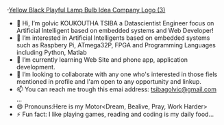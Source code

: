 -[Yellow Black Playful Lamp Bulb Idea Company Logo (3)](https://github.com/KTgDeveloperTech/KTgDeveloperTech/assets/159452845/7871daa0-72a9-43b5-9dad-ccb45a95d013)
- 👋 Hi, I’m golvic KOUKOUTHA TSIBA a Datascientist Engineer focus on Artificial Intelligent based on embedded systems and Web Developer!
- 👀 I’m interested in Artificial Intelligents based on embedded systems such as Raspbery Pi, ATmega32P, FPGA and Programming Languages including Python, Matlab
- 🌱 I’m currently learning Web Site and phone app, application development.
- 💞️ I’m looking to collaborate with any one who's interested in those fiels mentioned in profile and I'am open to any opportunity and linkup.
- 📫 You can reach me trough this emai address: tsibagolvic@gmail.com ...
- 😄 Pronouns:Here is my Motor<Dream, Bealive, Pray, Work Harder>
- ⚡ Fun fact: I like playing games, reading and coding is my daily food...

<!---
KTgDeveloperTech/KTgDeveloperTech is a ✨ special ✨ repository because its `README.md` (this file) appears on your GitHub profile.
You can click the Preview link to take a look at your changes.
--->

